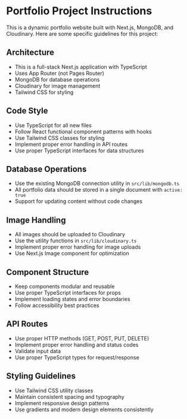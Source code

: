 <!-- Use this file to provide workspace-specific custom instructions to Copilot. For more details, visit https://code.visualstudio.com/docs/copilot/copilot-customization#_use-a-githubcopilotinstructionsmd-file -->

# Portfolio Project Instructions

This is a dynamic portfolio website built with Next.js, MongoDB, and Cloudinary. Here are some specific guidelines for this project:

## Architecture

- This is a full-stack Next.js application with TypeScript
- Uses App Router (not Pages Router)
- MongoDB for database operations
- Cloudinary for image management
- Tailwind CSS for styling

## Code Style

- Use TypeScript for all new files
- Follow React functional component patterns with hooks
- Use Tailwind CSS classes for styling
- Implement proper error handling in API routes
- Use proper TypeScript interfaces for data structures

## Database Operations

- Use the existing MongoDB connection utility in `src/lib/mongodb.ts`
- All portfolio data should be stored in a single document with `active: true`
- Support for updating content without code changes

## Image Handling

- All images should be uploaded to Cloudinary
- Use the utility functions in `src/lib/cloudinary.ts`
- Implement proper error handling for image uploads
- Use Next.js Image component for optimization

## Component Structure

- Keep components modular and reusable
- Use proper TypeScript interfaces for props
- Implement loading states and error boundaries
- Follow accessibility best practices

## API Routes

- Use proper HTTP methods (GET, POST, PUT, DELETE)
- Implement proper error handling and status codes
- Validate input data
- Use proper TypeScript types for request/response

## Styling Guidelines

- Use Tailwind CSS utility classes
- Maintain consistent spacing and typography
- Implement responsive design patterns
- Use gradients and modern design elements consistently
